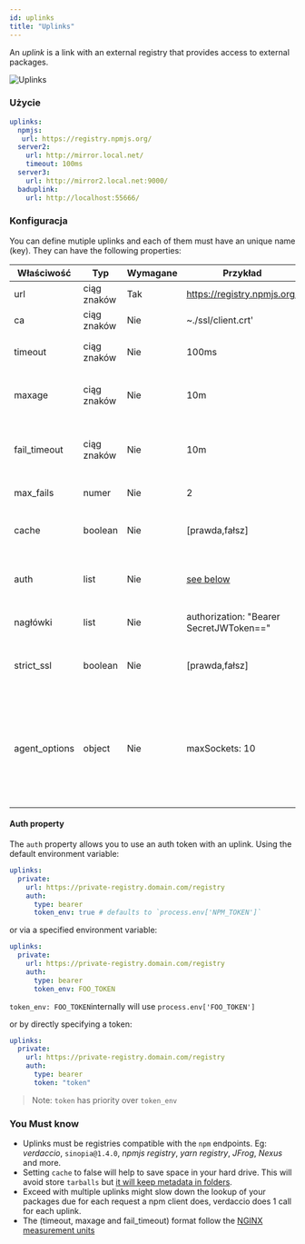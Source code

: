 ```yaml
---
id: uplinks
title: "Uplinks"
---
```


An *uplink* is a link with an external registry that provides access to external packages.

![Uplinks](https://user-images.githubusercontent.com/558752/52976233-fb0e3980-33c8-11e9-8eea-5415e6018144.png)

### Użycie

```yaml
uplinks:
  npmjs:
   url: https://registry.npmjs.org/
  server2:
    url: http://mirror.local.net/
    timeout: 100ms
  server3:
    url: http://mirror2.local.net:9000/
  baduplink:
    url: http://localhost:55666/
```
### Konfiguracja

You can define mutiple uplinks and each of them must have an unique name (key). They can have the following properties:

| Właściwość    | Typ         | Wymagane | Przykład                                | Wsparcie  | Opis                                                                                                                                                                     | Domyślne   |
| ------------- | ----------- | -------- | --------------------------------------- | --------- | ------------------------------------------------------------------------------------------------------------------------------------------------------------------------ | ---------- |
| url           | ciąg znaków | Tak      | https://registry.npmjs.org/             | wszystkie | The registry url                                                                                                                                                         | npmjs      |
| ca            | ciąg znaków | Nie      | ~./ssl/client.crt'                      | wszystkie | SSL path certificate                                                                                                                                                     | No default |
| timeout       | ciąg znaków | Nie      | 100ms                                   | wszystkie | set new timeout for the request                                                                                                                                          | 30s        |
| maxage        | ciąg znaków | Nie      | 10m                                     | wszystkie | the time threshold to the cache is valid                                                                                                                                 | 2m         |
| fail_timeout  | ciąg znaków | Nie      | 10m                                     | wszystkie | defines max time when a request becomes a failure                                                                                                                        | 5m         |
| max_fails     | numer       | Nie      | 2                                       | wszystkie | limit maximun failure request                                                                                                                                            | 2          |
| cache         | boolean     | Nie      | [prawda,fałsz]                          | >= 2.1    | cache all remote tarballs in storage                                                                                                                                     | true       |
| auth          | list        | Nie      | [see below](uplinks.md#auth-property)   | >= 2.5    | assigns the header 'Authorization' [more info](http://blog.npmjs.org/post/118393368555/deploying-with-npm-private-modules)                                               | disabled   |
| nagłówki      | list        | Nie      | authorization: "Bearer SecretJWToken==" | wszystkie | list of custom headers for the uplink                                                                                                                                    | disabled   |
| strict_ssl    | boolean     | Nie      | [prawda,fałsz]                          | >= 3.0    | If true, requires SSL certificates be valid.                                                                                                                             | true       |
| agent_options | object      | Nie      | maxSockets: 10                          | >= 4.0.2  | options for the HTTP or HTTPS Agent responsible for managing uplink connection persistence and reuse [more info](https://nodejs.org/api/http.html#http_class_http_agent) | No default |

#### Auth property

The `auth` property allows you to use an auth token with an uplink. Using the default environment variable:

```yaml
uplinks:
  private:
    url: https://private-registry.domain.com/registry
    auth:
      type: bearer
      token_env: true # defaults to `process.env['NPM_TOKEN']`
```

or via a specified environment variable:

```yaml
uplinks:
  private:
    url: https://private-registry.domain.com/registry
    auth:
      type: bearer
      token_env: FOO_TOKEN
```

`token_env: FOO_TOKEN`internally will use `process.env['FOO_TOKEN']`

or by directly specifying a token:

```yaml
uplinks:
  private:
    url: https://private-registry.domain.com/registry
    auth:
      type: bearer
      token: "token"
```

> Note: `token` has priority over `token_env`

### You Must know

* Uplinks must be registries compatible with the `npm` endpoints. Eg: *verdaccio*, `sinopia@1.4.0`, *npmjs registry*, *yarn registry*, *JFrog*, *Nexus* and more.
* Setting `cache` to false will help to save space in your hard drive. This will avoid store `tarballs` but [it will keep metadata in folders](https://github.com/verdaccio/verdaccio/issues/391).
* Exceed with multiple uplinks might slow down the lookup of your packages due for each request a npm client does, verdaccio does 1 call for each uplink.
* The (timeout, maxage and fail_timeout) format follow the [NGINX measurement units](http://nginx.org/en/docs/syntax.html)

